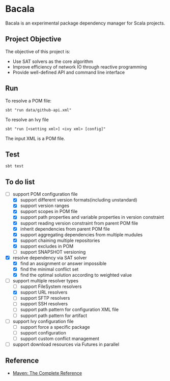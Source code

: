 # Bacala

Bacala is an experimental package dependency manager for Scala projects.

## Project Objective

The objective of this project is:

- Use SAT solvers as the core algorithm
- Improve efficiency of network IO through reactive programming
- Provide well-defined API and command line interface

## Run

To resolve a POM file:

    sbt "run data/github-api.xml"

To resolve an Ivy file

    sbt "run [<setting xml>] <ivy xml> [config]"

The input XML is a POM file.

## Test

`sbt test`

## To do list

- [ ] support POM configuration file
  - [x] support different version formats(including unstandard)
  - [x] support version ranges
  - [x] support scopes in POM file
  - [x] support path properties and variable properties in version constraint
  - [x] support reading version constraint from parent POM file
  - [x] inherit dependencies from parent POM file
  - [x] support aggregating dependencies from multiple mudules
  - [x] support chaining multiple repositories
  - [x] support excludes in POM
  - [ ] support SNAPSHOT versioning
- [x] resolve dependency via SAT solver
  - [x] find an assignment or answer impossible
  - [x] find the minimal conflict set
  - [x] find the optimal solution according to weighted value
- [ ] support multiple resolver types
  - [ ] support FileSystem resolvers
  - [x] support URL resolvers
  - [ ] support SFTP resolvers
  - [ ] support SSH resolvers
  - [ ] support path pattern for configuration XML file
  - [ ] support path pattern for artifact
- [ ] support Ivy configuration file
  - [ ] support force a specific package
  - [ ] support configuration
  - [ ] support custom conflict management
- [ ] support download resources via Futures in parallel

## Reference

- [Maven: The Complete Reference](http://books.sonatype.com/mvnref-book/reference/index.html)
